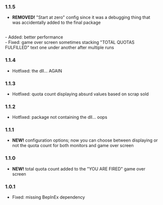 ### 1.1.5
- <b>REMOVED!</b> "Start at zero" config since it was a debugging thing that was accidentally added to the final package
<br>
- Added: better performance
<br>
- Fixed: game over screen sometimes stacking "TOTAL QUOTAS FULFILLED" text one under another after multiple runs

### 1.1.4
- Hotfixed: the dll... AGAIN

### 1.1.3
- Hotfixed: quota count displaying absurd values based on scrap sold

### 1.1.2
- Hotfixed: package not containing the dll... oops

### 1.1.1
- <b>NEW!</b> configuration options; now you can choose between displaying or not the quota count for both monitors and game over screen

### 1.1.0
- <b>NEW!</b> total quota count added to the "YOU ARE FIRED" game over screen

### 1.0.1
- Fixed: missing BepInEx dependency